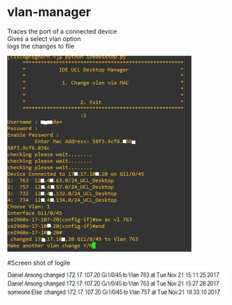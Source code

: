 # vlan-manager
Traces the port of a connected device  
Gives a select vlan option  
logs the changes to file

![alt text](https://github.com/DanielKofi/vlan-manager/blob/master/screenshot.JPG)


#Screen shot of logile 
![alt text](https://github.com/DanielKofi/vlan-manager/blob/master/logfile.JPG)

